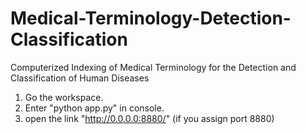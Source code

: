 # Medical-Terminology-Detection-Classification
Computerized Indexing of Medical Terminology for the Detection and Classification of Human Diseases
1. Go the workspace.
2. Enter "python app.py" in console.
3. open the link "http://0.0.0.0:8880/" (if you assign port 8880)